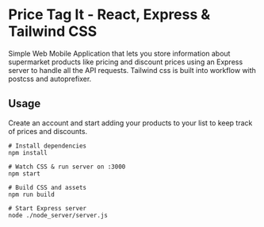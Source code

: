 # Price Tag It - React, Express & Tailwind CSS 

Simple Web Mobile Application that lets you store information about supermarket products like pricing and discount prices using an Express server to handle all the API requests. Tailwind css is built into workflow with postcss and autoprefixer.

## Usage
Create an account and start adding your products to your list to keep track of prices and discounts.

```
# Install dependencies
npm install

# Watch CSS & run server on :3000
npm start

# Build CSS and assets
npm run build

# Start Express server
node ./node_server/server.js
```